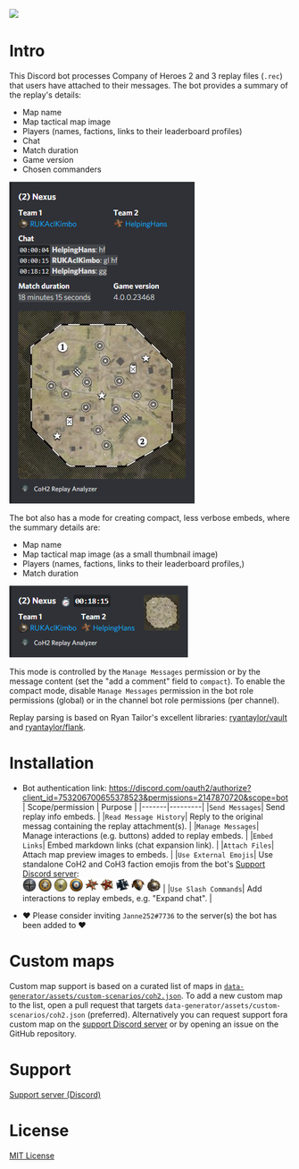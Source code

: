 [![](https://img.shields.io/discord/753277157027086427?color=%2336393f&label=Support%20Discord&logo=discord&logoColor=white)](https://discord.gg/RwCZTUwMd3)

# Intro
This Discord bot processes Company of Heroes 2 and 3 replay files (`.rec`) that users have attached to their messages.
The bot provides a summary of the replay's details:
- Map name
- Map tactical map image
- Players (names, factions, links to their leaderboard profiles)
- Chat
- Match duration
- Game version
- Chosen commanders

![](./media/examples/full-embed.png)

The bot also has a mode for creating compact, less verbose embeds, where the summary details are:
- Map name
- Map tactical map image (as a small thumbnail image)
- Players (names, factions, links to their leaderboard profiles,)
- Match duration

![](./media/examples/compact-embed.png)

This mode is controlled by the `Manage Messages` permission or by the message content (set the "add a comment" field to `compact`). To enable the compact mode, disable `Manage Messages` permission in the bot role permissions (global) or in the channel bot role permissions (per channel). 

Replay parsing is based on Ryan Tailor's excellent libraries: [ryantaylor/vault](https://github.com/ryantaylor/vault) and [ryantaylor/flank](https://github.com/ryantaylor/flank).

# Installation
- Bot authentication link: https://discord.com/oauth2/authorize?client_id=753206700655378523&permissions=2147870720&scope=bot
    | Scope/permission | Purpose |
    |-------|---------|
    |`Send Messages`| Send replay info embeds. |
    |`Read Message History`| Reply to the original messag containing the replay attachment(s). |
    |`Manage Messages`| Manage interactions (e.g. buttons) added to replay embeds. |
    |`Embed Links`| Embed markdown links (chat expansion link). |
    |`Attach Files`| Attach map preview images to embeds. |
    |`Use External Emojis`| Use standalone CoH2 and CoH3 faction emojis from the bot's [Support Discord server](https://discord.gg/nBQQ4Xh5RR): <br /><img title=":coh3_german:" src="./media/discord/emoji/coh3/german_small.png" width="24" height="24"> <img title=":coh3_american:" src="./media/discord/emoji/coh3/american_small.png" width="24" height="24"> <img title=":coh3_afrika_korps:" src="./media/discord/emoji/coh3/afrika_korps_small.png" width="24" height="24"> <img title=":coh3_british:" src="./media/discord/emoji/coh3/british_small.png" width="24" height="24"> <img title=":german:" src="./media/discord/emoji/coh2/german.png" width="24" height="24"> <img title=":soviet:" src="./media/discord/emoji/coh2/soviet.png" width="24" height="24"> <img title=":west_german:" src="./media/discord/emoji/coh2/west_german.png" width="24" height="24"> <img title=":aef:" src="./media/discord/emoji/coh2/aef.png" width="24" height="24"> <img title=":british:" src="./media/discord/emoji/coh2/british.png" width="24" height="24"> |
    |`Use Slash Commands`| Add interactions to replay embeds, e.g. "Expand chat". |
    
- ❤️ Please consider inviting `Janne252#7736` to the server(s) the bot has been added to ❤️

# Custom maps
Custom map support is based on a curated list of maps in [`data-generator/assets/custom-scenarios/coh2.json`](data-generator/assets/custom-scenarios/coh2.json). 
To add a new custom map to the list, open a pull request that targets `data-generator/assets/custom-scenarios/coh2.json` (preferred).
Alternatively you can request support fora custom map on the [support Discord server](https://discord.gg/nBQQ4Xh5RR) or by opening an issue on the GitHub repository.

# Support
[Support server (Discord)](https://discord.gg/nBQQ4Xh5RR)

# License
[MIT License](./LICENSE.txt)
